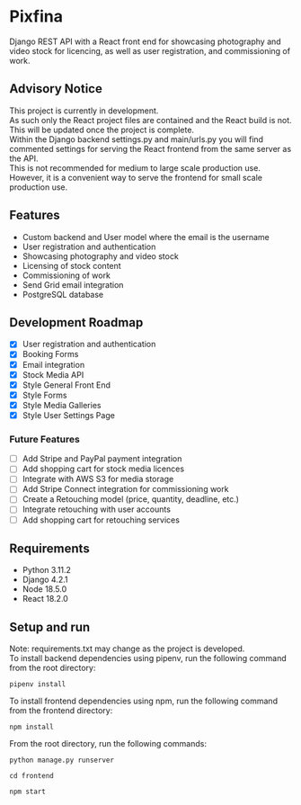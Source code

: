 # Pixfina
Django REST API with a React front end for showcasing photography and video stock for licencing, as well as user registration, and commissioning of work.

## Advisory Notice
This project is currently in development.\
As such only the React project files are contained and the React build is not.\
This will be updated once the project is complete.\
Within the Django backend settings.py and main/urls.py you will find\
commented settings for serving the React frontend from the same server as the API.\
This is not recommended for medium to large scale production use.\
However, it is a convenient way to serve the frontend for small scale production use. 

## Features

- Custom backend and User model where the email is the username
- User registration and authentication
- Showcasing photography and video stock
- Licensing of stock content
- Commissioning of work
- Send Grid email integration
- PostgreSQL database

## Development Roadmap

- [x] User registration and authentication
- [x] Booking Forms
- [x] Email integration
- [x] Stock Media API
- [x] Style General Front End
- [x] Style Forms
- [x] Style Media Galleries
- [x] Style User Settings Page
### Future Features
- [ ] Add Stripe and PayPal payment integration
- [ ] Add shopping cart for stock media licences
- [ ] Integrate with AWS S3 for media storage
- [ ] Add Stripe Connect integration for commissioning work
- [ ] Create a Retouching model (price, quantity, deadline, etc.)
- [ ] Integrate retouching with user accounts
- [ ] Add shopping cart for retouching services

## Requirements

- Python 3.11.2
- Django 4.2.1
- Node 18.5.0
- React 18.2.0

## Setup and run
Note: requirements.txt may change as the project is developed.\
To install backend dependencies using pipenv, run the following command from the root directory:

```pipenv install```

To install frontend dependencies using npm, run the following command from the frontend directory:

```npm install```

From the root directory, run the following commands:

```python manage.py runserver```

```cd frontend```

```npm start```
